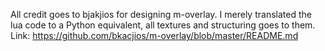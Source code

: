 All credit goes to bjakjios for designing m-overlay. I merely translated the lua code to a Python equivalent, all textures and structuring goes to them.
Link: https://github.com/bkacjios/m-overlay/blob/master/README.md